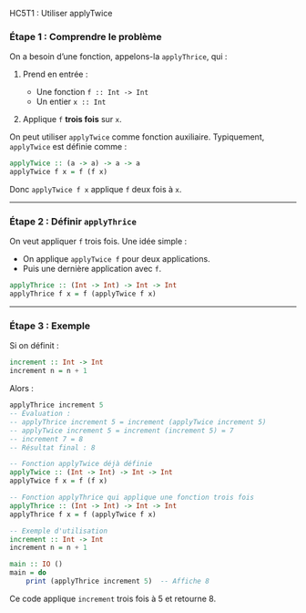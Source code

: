 HC5T1 : Utiliser applyTwice


### Étape 1 : Comprendre le problème

On a besoin d’une fonction, appelons-la `applyThrice`, qui :

1. Prend en entrée :

   * Une fonction `f :: Int -> Int`
   * Un entier `x :: Int`
2. Applique `f` **trois fois** sur `x`.

On peut utiliser `applyTwice` comme fonction auxiliaire. Typiquement, `applyTwice` est définie comme :

```haskell
applyTwice :: (a -> a) -> a -> a
applyTwice f x = f (f x)
```

Donc `applyTwice f x` applique `f` deux fois à `x`.

---

### Étape 2 : Définir `applyThrice`

On veut appliquer `f` trois fois. Une idée simple :

* On applique `applyTwice f` pour deux applications.
* Puis une dernière application avec `f`.

```haskell
applyThrice :: (Int -> Int) -> Int -> Int
applyThrice f x = f (applyTwice f x)
```

---

### Étape 3 : Exemple

Si on définit :

```haskell
increment :: Int -> Int
increment n = n + 1
```

Alors :

```haskell
applyThrice increment 5
-- Évaluation :
-- applyThrice increment 5 = increment (applyTwice increment 5)
-- applyTwice increment 5 = increment (increment 5) = 7
-- increment 7 = 8
-- Résultat final : 8
```

```haskell
-- Fonction applyTwice déjà définie
applyTwice :: (Int -> Int) -> Int -> Int
applyTwice f x = f (f x)

-- Fonction applyThrice qui applique une fonction trois fois
applyThrice :: (Int -> Int) -> Int -> Int
applyThrice f x = f (applyTwice f x)

-- Exemple d'utilisation
increment :: Int -> Int
increment n = n + 1

main :: IO ()
main = do
    print (applyThrice increment 5)  -- Affiche 8
```

Ce code applique `increment` trois fois à 5 et retourne 8.
